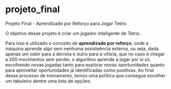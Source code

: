 # projeto_final
Projeto Final - Aprendizado por Reforço para Jogar Tetris

O objetivo desse projeto é criar um jogador inteligente de Tetris.

Para isso é utilizado o conceito de **aprendizado por reforço**,
onde a  máquina aprende algo sem nenhuma assisteência externa, ou seja,
dada apenas um *valor* para a derrota e outro para a vitória,
que no caso é chegar a 200 movimentos sem perder, o algoritmo
aprende a jogar por si só, escolhendo novas jogadas tanto para explorar
novas oportunidades quanto para aproveitar oportunidades já identificadas
como positivas. Ao final desse processo de treinamento, temos uma polītica
que consegue escolher um tabuleiro dentre uma lista de opções.

